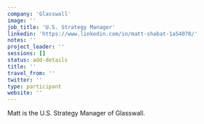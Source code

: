 ```yaml
---
company: 'Glasswall'
image: ''
job_title: 'U.S. Strategy Manager'
linkedin: 'https://www.linkedin.com/in/matt-shabat-1a54078/'
notes: ''
project_leader: ''
sessions: []
status: add-details
title: ''
travel_from: ''
twitter: ''
type: participant
website: ''
---
```

Matt is the U.S. Strategy Manager of Glasswall. 